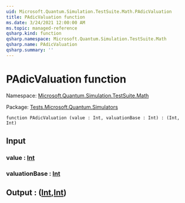 ```yaml
---
uid: Microsoft.Quantum.Simulation.TestSuite.Math.PAdicValuation
title: PAdicValuation function
ms.date: 3/24/2021 12:00:00 AM
ms.topic: managed-reference
qsharp.kind: function
qsharp.namespace: Microsoft.Quantum.Simulation.TestSuite.Math
qsharp.name: PAdicValuation
qsharp.summary: ''
---
```


# PAdicValuation function

Namespace: [Microsoft.Quantum.Simulation.TestSuite.Math](xref:Microsoft.Quantum.Simulation.TestSuite.Math)

Package: [Tests.Microsoft.Quantum.Simulators](https://nuget.org/packages/Tests.Microsoft.Quantum.Simulators)




```qsharp
function PAdicValuation (value : Int, valuationBase : Int) : (Int, Int)
```


## Input

### value : [Int](xref:microsoft.quantum.lang-ref.int)




### valuationBase : [Int](xref:microsoft.quantum.lang-ref.int)





## Output : ([Int](xref:microsoft.quantum.lang-ref.int),[Int](xref:microsoft.quantum.lang-ref.int))

